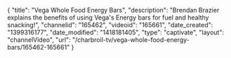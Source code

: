 {
    "title": "Vega Whole Food Energy Bars",
    "description": "Brendan Brazier explains the benefits of using Vega's Energy bars for fuel and healthy snacking!",
    "channelid": "165462",
    "videoid": "165661",
    "date_created": "1399316177",
    "date_modified": "1418181405",
    "type": "captivate",
    "layout": "channelVideo",
    "url": "\/charbroil-tv\/vega-whole-food-energy-bars\/165462-165661"
}